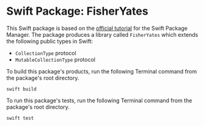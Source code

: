 # Swift Package: FisherYates

This Swift package is based on the [official tutorial](https://swift.org/package-manager/#example-usage) for the Swift Package Manager. The package produces a library called `FisherYates` which extends the following public types in Swift:

- `CollectionType` protocol
- `MutableCollectionType` protocol

To build this package's products, run the following Terminal command from the package's root directory.

```
swift build
```

To run this package's tests, run the following Terminal command from the package's root directory.

```
swift test
```
